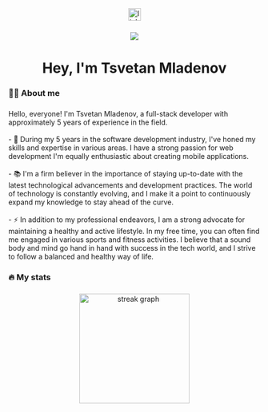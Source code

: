<div align="center">
  <a href="https://www.linkedin.com/in/tsvetan-mladenov/" target="_blank">
    <img src="https://img.shields.io/static/v1?message=LinkedIn&logo=linkedin&label=&color=0077B5&logoColor=white&labelColor=&style=for-the-badge" height="25" alt="linkedin logo"  />
  </a>
</div>

###

<div align="center">
  <img src="https://visitor-badge.laobi.icu/badge?page_id=tsvetanml.tsvetanml&"  />
</div>

###

<h1 align="center">Hey, I'm Tsvetan Mladenov</h1>

###

<h3 align="left">👩‍💻  About me</h3>

###

<p align="left">Hello, everyone! I'm Tsvetan Mladenov, a full-stack developer with approximately 5 years of experience in the field.<br><br>- 🔭 During my 5 years in the software development industry, I've honed my skills and expertise in various areas. I have a strong passion for web development I'm equally enthusiastic about creating mobile applications.<br><br>- 📚 I'm a firm believer in the importance of staying up-to-date with the latest technological advancements and development practices. The world of technology is constantly evolving, and I make it a point to continuously expand my knowledge to stay ahead of the curve.<br><br>- ⚡ In addition to my professional endeavors, I am a strong advocate for maintaining a healthy and active lifestyle. In my free time, you can often find me engaged in various sports and fitness activities. I believe that a sound body and mind go hand in hand with success in the tech world, and I strive to follow a balanced and healthy way of life.</p>

###


<h3 align="left">🔥   My stats</h3>

###

<div align="center">
  <img src="https://streak-stats.demolab.com?user=tsvetanml&locale=en&mode=daily&theme=dark&hide_border=false&border_radius=5&order=3" height="220" alt="streak graph"  />
</div>

###
